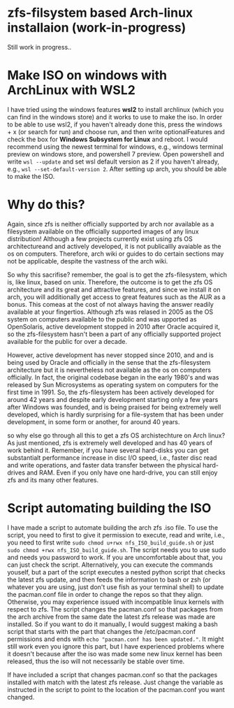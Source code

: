 # zfs-filsystem based Arch-linux installaion (work-in-progress)

Still work in progress..

# Make ISO on windows with ArchLinux with WSL2

I have tried using the windows features **wsl2** to install archlinux (which you can find in the windows store) and it works to use to make the iso. In order to be able to use wsl2, if you haven't already done this, press the windows + x (or search for run) and choose run, and then write optionalFeatures and check the box for **Windows Subsystem for Linux** and reboot. I would recommend using the newest terminal for windows, e.g., windows terminal preview on windows store, and powershell 7 preview. Open powershell and write `wsl --update` and set wsl default version as 2 if you haven't already, e.g., `wsl --set-default-version 2`. After setting up arch, you should be able to make the ISO.


# Why do this?

Again, since zfs is neither officially supported by arch nor available as a filesystem 
available on the officially supported images of any linux distribution!
Although a few projects currently exist using zfs OS architectureand and actively
developed, it is not publicallly avaiable as the os on computers.
Therefore, arch wiki or guides to do certain sections may not be applicable,
despite the vastness of the arch wiki. 

So why this sacrifise? remember, the goal is to get the zfs-filesystem, 
which is, like linux, based on unix. Therefore, the outcome is to get the
zfs OS architecture and its great and attractive features, and since we 
install it on arch, you will additionally get access to great features such
as the AUR as a bonus. This comeas at the cost of not always having
the answer readily available at your fingertios. Although zfs was relased 
in 2005 as the OS system on computers available to the public and was
upported as OpenSolaris, active development stopped in 2010 after Oracle 
acquired it, so the zfs-filesystem hasn't been a part of any 
officially supported project available for the public for over a decade. 

However, active development has never stopped since 2010, and and is being 
used by Oracle and officially in the sense that the zfs-filesystem architecture 
but it is nevertheless not available as the os on computers officially. In fact, 
the original codebase began in the early 1980's and was released by 
Sun Microsystems as operating system on computers for the first time in 1991. So, 
the zfs-filesystem has been actively developed for around 42 years and despite early
development starting only a few years after Windows was founded, and is being praised 
for being extremely well developed, which is hardly surprising for a file-system that
has been under development, in some form or another, for around 40 years.

so why else go through all this to get a zfs OS archistechture on Arch linux?
As just mentioned, zfs is extremely well developed and has 40 years of work behind it.
Remember, if you have several hard-disks you can get substantialt performance increase in
disc I/O speed, i.e., faster disc read and write operations, and faster data
transfer between the physical hard-drives and RAM. Even if you only have one hard-drive, 
you can still enjoy zfs and its many other features.

# Script automating building the ISO

I have made a script to automate building the arch zfs .iso file. To use  the script, you need to first to give it permission to execute, read and write, i.e., you need to first write `sudo chmod u+rwx nfs_ISO_build_guide.sh` or just `sudo chmod +rwx nfs_ISO_build_guide.sh`. The script needs you to use sudo and needs you password to work. If you are uncomfortable about that, you can just check the script. Alternatively, you can execute the commands youself, but a part of the script executes a nested python script that checks the latest zfs update, and then feeds the information to bash or zsh (or whatever you are using, just don't use fish as your terminal shell) to update the pacman.conf file in order to change the repos so that they align. Otherwise, you may experience issued with incompatible linux kernels with respect to zfs. The script changes the pacman.conf so that packages from the arch archive from the same date the latest zfs release was made are installed. So if you want to do it manually, I would suggest making a bash script that starts with the part that changes the /etc/pacman.conf permissions and ends with `echo "pacman.conf has been updated."`. It might still work even you ignore this part, but I have experienced problems where it doesn't because after the iso was made some new linux kernel has been released, thus the iso will not necessarily be stable over time.

If have included a script that changes pacman.conf so that the packages installed with match with the latest zfs release. Just change the variable as instructed in the script to point to the location of the pacman.conf you want changed.
